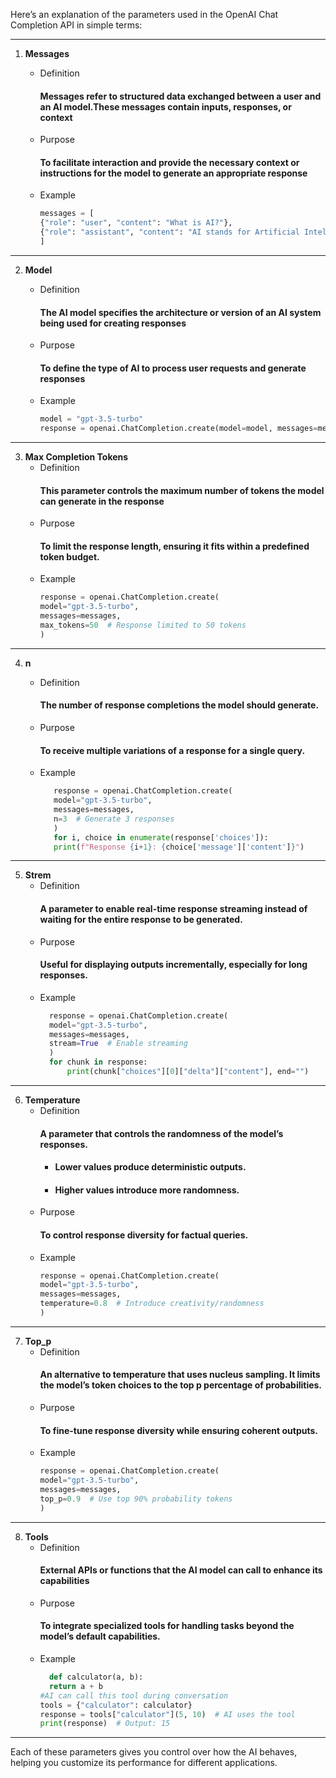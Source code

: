 Here’s an explanation of the parameters used in the OpenAI Chat Completion API in simple terms:

---

1. **Messages**

   - Definition
     #### Messages refer to structured data exchanged between a user and an AI model.These messages contain inputs, responses, or context
   - Purpose
     #### To facilitate interaction and provide the necessary context or instructions for the model to generate an appropriate response
   - Example
     ```python
     messages = [
     {"role": "user", "content": "What is AI?"},
     {"role": "assistant", "content": "AI stands for Artificial Intelligence, which refers to systems that mimic human-like decision-making."}
     ]
     ```

---

2. **Model**

   - Definition
     #### The AI model specifies the architecture or version of an AI system being used for creating responses
   - Purpose
     #### To define the type of AI to process user requests and generate responses
   - Example
     ```python
     model = "gpt-3.5-turbo"
     response = openai.ChatCompletion.create(model=model, messages=messages)
     ```

---

3. **Max Completion Tokens**
   - Definition
     #### This parameter controls the maximum number of tokens the model can generate in the response
   - Purpose
     #### To limit the response length, ensuring it fits within a predefined token budget.
   - Example
     ```python
     response = openai.ChatCompletion.create(
     model="gpt-3.5-turbo",
     messages=messages,
     max_tokens=50  # Response limited to 50 tokens
     )
     ```

---

4. **n**

   - Definition
     #### The number of response completions the model should generate.
   - Purpose
     #### To receive multiple variations of a response for a single query.
   - Example
     ```python
        response = openai.ChatCompletion.create(
        model="gpt-3.5-turbo",
        messages=messages,
        n=3  # Generate 3 responses
        )
        for i, choice in enumerate(response['choices']):
        print(f"Response {i+1}: {choice['message']['content']}")
     ```

---

5. **Strem**
   - Definition
     #### A parameter to enable real-time response streaming instead of waiting for the entire response to be generated.
   - Purpose
     #### Useful for displaying outputs incrementally, especially for long responses.
   - Example
     ```python
       response = openai.ChatCompletion.create(
       model="gpt-3.5-turbo",
       messages=messages,
       stream=True  # Enable streaming
       )
       for chunk in response:
           print(chunk["choices"][0]["delta"]["content"], end="")
     ```

---

6. **Temperature**
   - Definition
     #### A parameter that controls the randomness of the model’s responses.
     - #### Lower values produce deterministic outputs.
     - #### Higher values introduce more randomness.
   - Purpose
     #### To control response diversity for factual queries.
   - Example
     ```python
     response = openai.ChatCompletion.create(
     model="gpt-3.5-turbo",
     messages=messages,
     temperature=0.8  # Introduce creativity/randomness
     )
     ```

---

7. **Top_p**
   - Definition
     #### An alternative to temperature that uses nucleus sampling. It limits the model’s token choices to the top p percentage of probabilities.
   - Purpose
     #### To fine-tune response diversity while ensuring coherent outputs.
   - Example
     ```python
     response = openai.ChatCompletion.create(
     model="gpt-3.5-turbo",
     messages=messages,
     top_p=0.9  # Use top 90% probability tokens
     )
     ```

---

8. **Tools**
   - Definition
     #### External APIs or functions that the AI model can call to enhance its capabilities
   - Purpose
     #### To integrate specialized tools for handling tasks beyond the model’s default capabilities.
   - Example
     ```python
       def calculator(a, b):
       return a + b
     #AI can call this tool during conversation
     tools = {"calculator": calculator}
     response = tools["calculator"](5, 10)  # AI uses the tool
     print(response)  # Output: 15
     ```

---

Each of these parameters gives you control over how the AI behaves, helping you customize its performance for different applications.
